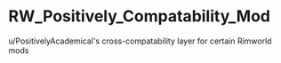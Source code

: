 # RW_Positively_Compatability_Mod
u/PositivelyAcademical's cross-compatability layer for certain Rimworld mods

